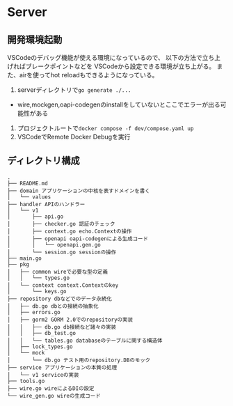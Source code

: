 # Server

## 開発環境起動
VSCodeのデバッグ機能が使える環境になっているので、
以下の方法で立ち上げればブレークポイントなどを
VSCodeから設定できる環境が立ち上がる。
また、airを使ってhot reloadもできるようになっている。

1. serverディレクトリで`go generate ./...`
  - wire,mockgen,oapi-codegenのinstallをしていないとここでエラーが出る可能性がある
1. プロジェクトルートで`docker compose -f dev/compose.yaml up`
1. VSCodeでRemote Docker Debugを実行

## ディレクトリ構成
```
.
├── README.md
├── domain アプリケーションの中核を表すドメインを書く
│   └── values
├── handler APIのハンドラー
│   └── v1
│       ├── api.go
│       ├── checker.go 認証のチェック
│       ├── context.go echo.Contextの操作
│       ├── openapi oapi-codegenによる生成コード
│       │   └── openapi.gen.go
│       └── session.go sessionの操作
├── main.go
├── pkg
│   ├── common wireで必要な型の定義
│   │   └── types.go
│   └── context context.Contextのkey
│       └── keys.go
├── repository dbなどでのデータ永続化
│   ├── db.go dbとの接続の抽象化
│   ├── errors.go
│   ├── gorm2 GORM 2.0でのrepositoryの実装
│   │   ├── db.go db接続など諸々の実装
│   │   ├── db_test.go
│   │   └── tables.go databaseのテーブルに関する構造体
│   ├── lock_types.go
│   └── mock
│       └── db.go テスト用のrepository.DBのモック
├── service アプリケーションの本質の処理
│   └── v1 serviceの実装
├── tools.go
├── wire.go wireによるDIの設定
└── wire_gen.go wireの生成コード
```
